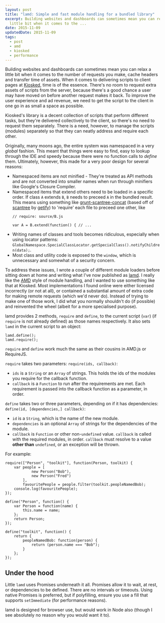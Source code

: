 ```yaml
---
layout: post
title: "lamd: Simple and fast module handling for a bundled library"
excerpt: Building websites and dashboards can sometimes mean you can relax a
  little bit when it comes to the ...
date: 2015-11-09
updatedDate: 2015-11-09
tags:
  - post
  - amd
  - kiosked
  - performance
---
```


Building websites and dashboards can sometimes mean you can relax a little bit when it comes to the number of requests you make, cache headers and transfer time of assets. When it comes to delivering scripts to client pages at [Kiosked](http://kiosked.com), time is of the essence. There's no room to request extra assets of scripts from the server, because there's a good chance a user may have moved on before another request makes it back. To improve the user experience and ad revenue, we need to get the script to the client in one go in as small a space as possible.

Kiosked's library is a decent collection of scripts that perform different tasks, but they're delivered collectively to the client, so there's no need to request them separately. There is a need, however, to manage the scripts (modules) separately so that they can neatly address and require each other.

Originally, many moons ago, the entire system was namespaced in a very *global* fashion. This meant that things were easy to find, easy to lookup through the IDE and speedy because there were no function calls to *define* them. Ultimately, however, this made for a very poor design for several reasons:

 * Namespaced items are not minified - They're treated as API methods and are not converted into smaller names when run through minifiers like Google's Closure Compiler.
 * Namespaced items that extend others need to be loaded in a specific order. If class `A` extends `B`, `B` needs to preceed `A` in the bundled result. This means using something like [grunt-scantree-concat](https://www.npmjs.com/package/grunt-scantree-concat) (based off of [scantree](https://www.npmjs.com/package/scantree) by [getify](https://www.npmjs.com/~getify)) to 'require' each file to preceed one other, like
    ```
    // require: source/B.js

    var A = B.extend(function() { // ...
    ```
 * Writing names of classes and tools becomes ridiculous, especially when using locator patterns: `GlobalNamespace.SpecialClassLocator.getSpecialClass().notifyChildren(data);`.
 * Most class and utility code is exposed to the `window`, which is unnecessary and somewhat of a security concern.

To address these issues, I wrote a couple of different module loaders before sitting down at home and writing what I've now published as [lamd](https://www.npmjs.com/package/lamd). I really like the [AMD](https://en.wikipedia.org/wiki/Asynchronous_module_definition) style of module handling, and I wanted to use something like that at Kiosked. Most implementations I found online were either licensed incorrectly (or not at all), or contained a substantial amount of extra code for making remote requests (which we'd never do). Instead of trying to make one of those work, I did what you normally shouldn't do (if possible) and reinvented the wheel (albeit for a more specialised purpose).

lamd provides 2 methods, `require` and `define`, to the current script (`var`) (if `require` is not already defined) as those names respectively. It also sets `lamd` in the current script to an object:

```
lamd.define();
lamd.require();
```

`require` and `define` work much the same as their cousins in AMD.js or RequireJS.

`require` takes two parameters: `require(ids, callback)`:

 * `ids` is a `String` or an `Array` of strings. This holds the ids of the modules you require for the callback function.
 * `callback` is a `Function` to run after the requirements are met. Each requirement is passed into the callback function as a parameter, in order.

`define` takes two or three parameters, depending on if it has dependencies: `define(id, [dependencies,] callback)`:

 * `id` is a `String`, which is the name of the new module.
 * `dependencies` is an optional `Array` of strings for the dependencies of the module.
 * `callback` is `Function` or other non-`undefined` value. `callback` is called with the required modules, in order. `callback` must resolve to a value **other than** `undefined`, or an exception will be thrown.

For example:

```
require(["Person", "toolkit"], function(Person, toolkit) {
    var people = [
            new Person("Bob"),
            new Person("Fred")
        ],
        favouritePeople = people.filter(toolkit.peopleNamedBob);
    console.log(favouritePeople);
});

define("Person", function() {
    var Person = function(name) {
        this.name = name;
    };
    return Person;
});

define("toolkit", function() {
    return {
        peopleNamedBob: function(person) {
            return (person.name === "Bob");
        }
    };
});
```

## Under the hood

Little `lamd` uses Promises underneath it all. Promises allow it to wait, at rest, or dependencies to be defined. There are no intervals or timeouts. Using native Promises is preferred, but if polyfilling, ensure you use a fill that supports `setImmediate` (for performance reasons).

lamd is designed for browser use, but would work in Node also (though I see absolutely no reason why you would want it to).
